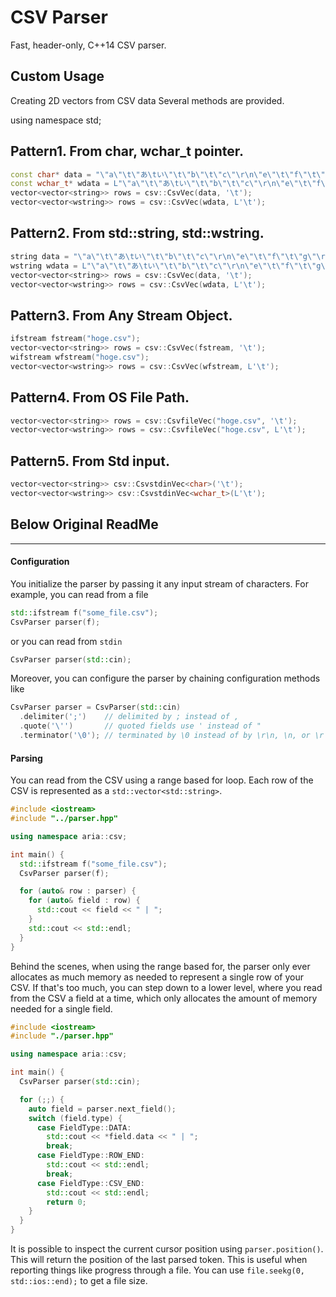 # CSV Parser

Fast, header-only, C++14 CSV parser.

## Custom Usage
Creating 2D vectors from CSV data
Several methods are provided.

using namespace std;

## Pattern1. From char, wchar_t pointer.
```cpp
const char* data = "\"a\"\t\"あ\tい\"\t\"b\"\t\"c\"\r\n\"e\"\t\"f\"\t\"g\"\r\n";
const wchar_t* wdata = L"\"a\"\t\"あ\tい\"\t\"b\"\t\"c\"\r\n\"e\"\t\"f\"\t\"g\"\r\n";
vector<vector<string>> rows = csv::CsvVec(data, '\t');
vector<vector<wstring>> rows = csv::CsvVec(wdata, L'\t');
```

## Pattern2. From std::string, std::wstring.
```cpp
string data = "\"a\"\t\"あ\tい\"\t\"b\"\t\"c\"\r\n\"e\"\t\"f\"\t\"g\"\r\n";
wstring wdata = L"\"a\"\t\"あ\tい\"\t\"b\"\t\"c\"\r\n\"e\"\t\"f\"\t\"g\"\r\n";
vector<vector<string>> rows = csv::CsvVec(data, '\t');
vector<vector<wstring>> rows = csv::CsvVec(wdata, L'\t');
```

## Pattern3. From Any Stream Object.
```cpp
ifstream fstream("hoge.csv");
vector<vector<string>> rows = csv::CsvVec(fstream, '\t');
wifstream wfstream("hoge.csv");
vector<vector<wstring>> rows = csv::CsvVec(wfstream, L'\t');
```

## Pattern4. From OS File Path.
```cpp
vector<vector<string>> rows = csv::CsvfileVec("hoge.csv", '\t');
vector<vector<wstring>> rows = csv::CsvfileVec("hoge.csv", L'\t');
```

## Pattern5. From Std input.
```cpp
vector<vector<string>> csv::CsvstdinVec<char>('\t');
vector<vector<wstring>> csv::CsvstdinVec<wchar_t>(L'\t');
```

## Below Original ReadMe

---

#### Configuration

You initialize the parser by passing it any input stream of characters. For
example, you can read from a file

```cpp
std::ifstream f("some_file.csv");
CsvParser parser(f);
```

or you can read from `stdin`

```cpp
CsvParser parser(std::cin);
```

Moreover, you can configure the parser by chaining configuration methods like

```cpp
CsvParser parser = CsvParser(std::cin)
  .delimiter(';')    // delimited by ; instead of ,
  .quote('\'')       // quoted fields use ' instead of "
  .terminator('\0'); // terminated by \0 instead of by \r\n, \n, or \r
```

#### Parsing

You can read from the CSV using a range based for loop. Each row of the CSV is
represented as a `std::vector<std::string>`.

```cpp
#include <iostream>
#include "../parser.hpp"

using namespace aria::csv;

int main() {
  std::ifstream f("some_file.csv");
  CsvParser parser(f);

  for (auto& row : parser) {
    for (auto& field : row) {
      std::cout << field << " | ";
    }
    std::cout << std::endl;
  }
}
```

Behind the scenes, when using the range based for, the parser only ever
allocates as much memory as needed to represent a single row of your CSV. If
that's too much, you can step down to a lower level, where you read from the CSV
a field at a time, which only allocates the amount of memory needed for a single
field.

```cpp
#include <iostream>
#include "./parser.hpp"

using namespace aria::csv;

int main() {
  CsvParser parser(std::cin);

  for (;;) {
    auto field = parser.next_field();
    switch (field.type) {
      case FieldType::DATA:
        std::cout << *field.data << " | ";
        break;
      case FieldType::ROW_END:
        std::cout << std::endl;
        break;
      case FieldType::CSV_END:
        std::cout << std::endl;
        return 0;
    }
  }
}
```

It is possible to inspect the current cursor position using `parser.position()`.
This will return the position of the last parsed token. This is useful when
reporting things like progress through a file. You can use
`file.seekg(0, std::ios::end);` to get a file size.
